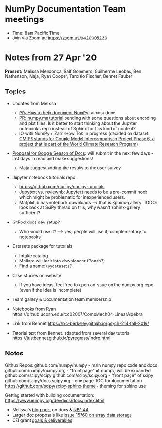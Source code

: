 # NumPy Documentation Team meetings

- Time: 8am Pacific Time
- Join via Zoom at: https://zoom.us/j/420005230

# Notes from 27 Apr '20

**Present:** Melissa Mendonça, Ralf Gommers, Guilherme Leobas, Ben Nathanson, Maja, Ryan Cooper, Tarcísio Fischer, Bennet Fauber

## Topics

- Updates from Melissa
    - [PR: How to help document NumPy](https://github.com/numpy/numpy/pull/16069): almost done
    - [PR: numpy.ma tutorial](https://github.com/numpy/numpy/pull/15791) pending with some questions about encoding and plot files. Is it better to start thinking about the Jupyter notebooks repo instead of Sphinx for this kind of content?
    - IO with NumPy + Zarr (How To): in progress (decided on dataset: [CMIP6 stands for Couple Model Intercomparison Project Phase 6, a project that is part of the World Climate Research Program](https://medium.com/pangeo/cmip6-in-the-cloud-five-ways-96b177abe396))

- [Proposal for Google Season of Docs](https://github.com/numpy/numpy/wiki/Google-Season-of-Docs-2020-Project-Ideas): will submit in the next few days - last days to read and make suggestions!
    - Maja suggest adding the results to the user survey 

- Jupyter notebook tutorials repo
  - https://github.com/numpy/numpy-tutorials
  - Jupytext vs. [reviewnb](https://www.reviewnb.com/): Jupytext needs to be a pre-commit hook which might be problematic for inexperienced users. 
  - Matplotlib has notebook downloads --> that is Sphinx-gallery. TODO: look back at SciPy thread on this, why wasn't sphinx-gallery sufficient?

- GitPod docs dev setup?
    - Who would use it? --> yes, people will use it; complementary to notebooks

- Datasets package for tutorials
    - Intake catalog
    - Melissa will look into downloader (Pooch?)
    - Find a name:) `pydatasets`?

- Case studies on website
    - If you have ideas, feel free to open an issue on the numpy.org repo (even if the idea is incomplete)

- Team gallery & Documentation team membership

- Notebooks from Ryan https://github.uconn.edu/rcc02007/CompMech04-LinearAlgebra 

- Link from Bennet https://bic-berkeley.github.io/psych-214-fall-2016/ 
- Tutorial text from Bennet, adapted from several day tutorial https://justbennet.github.io/pyregress/index.html

## Notes

Github Repos:
github.com/numpy/numpy - main numpy repo code and docs
github.com/numpy/numpy.org - "front page" of numpy, will be expanded
github.com/scipy/scipy
github.com/scipy/scipy.org - "front page" of scipy
github.com/scipy/docs.scipy.org - one page TOC for documentation
https://github.com/scipy/scipy-sphinx-theme - theming for sphinx use

Getting started with building documentation: https://www.numpy.org/devdocs/docs/index.html

- Melissa's [blog post](https://labs.quansight.org/blog/2020/03/documentation-as-a-way-to-build-community/) on docs & [NEP 44](https://numpy.org/neps/nep-0044-restructuring-numpy-docs.html)
- Larger doc proposals like [issue 15760 on array data storage](https://github.com/numpy/numpy/issues/15760)
- CZI grant [goals & deliverables](https://figshare.com/articles/Proposal_NumPy_OpenBLAS_for_Chan_Zuckerberg_Initiative_EOSS_2019_round_1/10302167)
